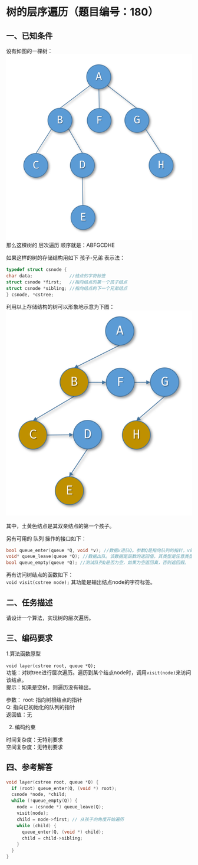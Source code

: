 # 树的层序遍历（题目编号：180）

## 一、已知条件

设有如图的一棵树：
![](./img/180-1.png)
那么这棵树的 层次遍历 顺序就是：ABFGCDHE

如果这样的树的存储结构用如下 孩子-兄弟 表示法：

```c
typedef struct csnode {
char data;              //结点的字符标签
struct csnode *first;   //指向结点的第一个孩子结点
struct csnode *sibling; //指向结点的下一个兄弟结点
} csnode, *cstree;
```

利用以上存储结构的树可以形象地示意为下图：
![](./img/180-2.png)

其中，土黄色结点是其双亲结点的第一个孩子。

另有可用的 队列 操作的接口如下：

```c
bool queue_enter(queue *Q, void *v); //数据v进队Q。参数Q是指向队列的指针，v的类型是任意类型指针。
void* queue_leave(queue *Q); //数据出队。该数据是函数的返回值，其类型是任意类型指针。
bool queue_empty(queue *Q); //测试队列Q是否为空，如果为空返回真，否则返回假。
```

再有访问树结点的函数如下：  
`void visit(cstree node);`
其功能是输出结点node的字符标签。

## 二、任务描述

请设计一个算法，实现树的层次遍历。

## 三、编码要求

1.算法函数原型

`void layer(cstree root, queue *Q);`  
功能：对树tree进行层次遍历。遍历到某个结点node时，调用`visit(node)`来访问该结点。  
提示：如果是空树，则遍历没有输出。

参数：
root: 指向树根结点的指针  
Q: 指向已初始化的队列的指针  
返回值：无

2. 编码约束

时间复杂度：无特别要求  
空间复杂度：无特别要求

## 四、参考解答

```c
void layer(cstree root, queue *Q) {
  if (root) queue_enter(Q, (void *) root);
  csnode *node, *child;
  while (!queue_empty(Q)) {
    node = (csnode *) queue_leave(Q);
    visit(node);
    child = node->first; // 从孩子的角度开始遍历
    while (child) {
      queue_enter(Q, (void *) child);
      child = child->sibling;
    }
  }
}
```